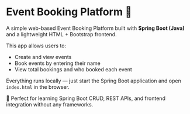 # Event Booking Platform 🎫

A simple web-based Event Booking Platform built with **Spring Boot (Java)** and a lightweight HTML + Bootstrap frontend.

This app allows users to:
- Create and view events
- Book events by entering their name
- View total bookings and who booked each event

Everything runs locally — just start the Spring Boot application and open `index.html` in the browser.

🚀 Perfect for learning Spring Boot CRUD, REST APIs, and frontend integration without any frameworks.

